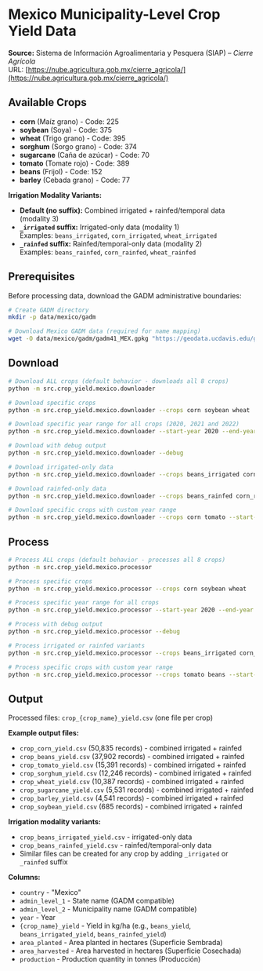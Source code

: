# Mexico Municipality-Level Crop Yield Data

**Source:** Sistema de Información Agroalimentaria y Pesquera (SIAP) – *Cierre Agrícola*  
URL: [https://nube.agricultura.gob.mx/cierre_agricola/](https://nube.agricultura.gob.mx/cierre_agricola/)

## Available Crops
* **corn** (Maíz grano) - Code: 225
* **soybean** (Soya) - Code: 375  
* **wheat** (Trigo grano) - Code: 395
* **sorghum** (Sorgo grano) - Code: 374
* **sugarcane** (Caña de azúcar) - Code: 70
* **tomato** (Tomate rojo) - Code: 389
* **beans** (Frijol) - Code: 152
* **barley** (Cebada grano) - Code: 77

**Irrigation Modality Variants:**
- **Default (no suffix):** Combined irrigated + rainfed/temporal data (modality 3)
- **`_irrigated` suffix:** Irrigated-only data (modality 1)  
  Examples: `beans_irrigated`, `corn_irrigated`, `wheat_irrigated`
- **`_rainfed` suffix:** Rainfed/temporal-only data (modality 2)  
  Examples: `beans_rainfed`, `corn_rainfed`, `wheat_rainfed`

## Prerequisites

Before processing data, download the GADM administrative boundaries:

```bash
# Create GADM directory
mkdir -p data/mexico/gadm

# Download Mexico GADM data (required for name mapping)
wget -O data/mexico/gadm/gadm41_MEX.gpkg "https://geodata.ucdavis.edu/gadm/gadm4.1/gpkg/gadm41_MEX.gpkg"
```

## Download

```bash
# Download ALL crops (default behavior - downloads all 8 crops)
python -m src.crop_yield.mexico.downloader

# Download specific crops
python -m src.crop_yield.mexico.downloader --crops corn soybean wheat

# Download specific year range for all crops (2020, 2021 and 2022)
python -m src.crop_yield.mexico.downloader --start-year 2020 --end-year 2023

# Download with debug output
python -m src.crop_yield.mexico.downloader --debug

# Download irrigated-only data
python -m src.crop_yield.mexico.downloader --crops beans_irrigated corn_irrigated

# Download rainfed-only data
python -m src.crop_yield.mexico.downloader --crops beans_rainfed corn_rainfed wheat_rainfed

# Download specific crops with custom year range
python -m src.crop_yield.mexico.downloader --crops corn tomato --start-year 2020 --end-year 2025
```

## Process

```bash
# Process ALL crops (default behavior - processes all 8 crops)
python -m src.crop_yield.mexico.processor

# Process specific crops
python -m src.crop_yield.mexico.processor --crops corn soybean wheat

# Process specific year range for all crops
python -m src.crop_yield.mexico.processor --start-year 2020 --end-year 2023

# Process with debug output
python -m src.crop_yield.mexico.processor --debug

# Process irrigated or rainfed variants
python -m src.crop_yield.mexico.processor --crops beans_irrigated corn_rainfed

# Process specific crops with custom year range
python -m src.crop_yield.mexico.processor --crops tomato beans --start-year 2020 --end-year 2025
```

## Output

Processed files: `crop_{crop_name}_yield.csv` (one file per crop)

**Example output files:**
- `crop_corn_yield.csv` (50,835 records) - combined irrigated + rainfed
- `crop_beans_yield.csv` (37,902 records) - combined irrigated + rainfed
- `crop_tomato_yield.csv` (15,391 records) - combined irrigated + rainfed
- `crop_sorghum_yield.csv` (12,246 records) - combined irrigated + rainfed
- `crop_wheat_yield.csv` (10,387 records) - combined irrigated + rainfed
- `crop_sugarcane_yield.csv` (5,531 records) - combined irrigated + rainfed
- `crop_barley_yield.csv` (4,541 records) - combined irrigated + rainfed
- `crop_soybean_yield.csv` (685 records) - combined irrigated + rainfed

**Irrigation modality variants:**
- `crop_beans_irrigated_yield.csv` - irrigated-only data
- `crop_beans_rainfed_yield.csv` - rainfed/temporal-only data
- Similar files can be created for any crop by adding `_irrigated` or `_rainfed` suffix

**Columns:**
- `country` - "Mexico"
- `admin_level_1` - State name (GADM compatible)
- `admin_level_2` - Municipality name (GADM compatible)
- `year` - Year
- `{crop_name}_yield` - Yield in kg/ha (e.g., `beans_yield`, `beans_irrigated_yield`, `beans_rainfed_yield`)
- `area_planted` - Area planted in hectares (Superficie Sembrada)
- `area_harvested` - Area harvested in hectares (Superficie Cosechada)
- `production` - Production quantity in tonnes (Producción)

